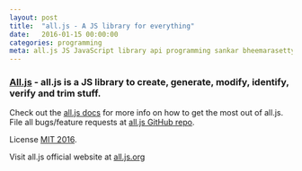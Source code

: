 ```yaml
---
layout: post
title:  "all.js - A JS library for everything"
date:   2016-01-15 00:00:00
categories: programming
meta: all.js JS JavaScript library api programming sankar bheemarasetty
---
```


### [All.js](http://learnsomuch.github.io/all.js) - all.js is a JS library to create, generate, modify, identify, verify and trim stuff.

Check out the [all.js docs](https://github.com/learnsomuch/all.js/blob/master/README.md) for more info on how to get the most out of all.js. File all bugs/feature requests at [all.js GitHub repo](https://github.com/learnsomuch/all.js).

License [MIT 2016](https://github.com/learnsomuch/all.js/blob/master/LICENSE).

Visit all.js official website at [all.js.org](http://all.js.org)
